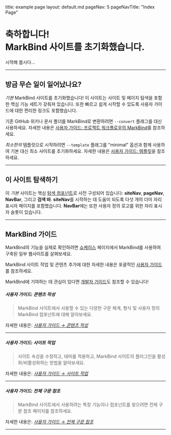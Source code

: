 <frontmatter>
  title: example page
  layout: default.md
  pageNav: 5
  pageNavTitle: "Index Page"
</frontmatter>

<br>

<div class="bg-primary text-white px-2 py-5 mb-4">
  <div class="container">
    <h1 class="display-5 no-index">축하합니다!<br>MarkBind 사이트를 초기화했습니다.</h1>
    <p class="lead">시작해 봅시다...</p>
  </div>
</div>

---

## 방금 무슨 일이 일어났나요?

_기본_ MarkBind 사이트를 초기화했습니다! 이 사이트는 사이트 및 페이지 탐색을 포함한 핵심 기능 세트가 갖춰져 있습니다. 또한 빠르고 쉽게 시작할 수 있도록 사용자 가이드에 대한 편리한 링크도 포함했습니다.

<box type="tip">

기존 GitHub 위키나 문서 폴더를 MarkBind로 변환하려면 `--convert` 플래그를 대신 사용하세요. 자세한 내용은 <a href="https://markbind.org/userGuide/markBindInTheProjectWorkflow.html#converting-existing-project-documentation-wiki" target="_blank">사용자 가이드: 프로젝트 워크플로우의 MarkBind</a>를 참조하세요.

<tooltip content="즉, 내용 없이">_최소한의_</tooltip> 템플릿으로 시작하려면 `--template` 플래그를 "minimal" 옵션과 함께 사용하여 기본 대신 최소 사이트를 초기화하세요. 자세한 내용은 <a href="https://markbind.org/userGuide/templates.html" target="_blank">사용자 가이드: 템플릿</a>을 참조하세요.

</box>

---

## 이 사이트 탐색하기

이 _기본_ 사이트는 핵심 <a href="https://markbind.org/userGuide/components/navigation.html#navigation-components" target="_blank">탐색 컴포넌트</a>로 사전 구성되어 있습니다: <tooltip content="사이트 탐색">**siteNav**</tooltip>, <tooltip content="페이지 탐색">**pageNav**</tooltip>, <tooltip content="탐색 바">**NavBar**</tooltip>, 그리고 **검색 바**. **siteNav**를 시작하는 데 도움이 되도록 <tooltip content="주제 1, 주제 2, 주제 3, 주제 3a, 주제 3b">다섯 개의 더미 자리 표시자 페이지</tooltip>를 포함했습니다. **NavBar**에는 또한 사용자 정의 로고를 위한 자리 표시자 슬롯이 있습니다.

---

## MarkBind 가이드

MarkBind의 기능을 실제로 확인하려면 <a href="https://markbind.org/showcase.html" target="_blank">쇼케이스</a> 페이지에서 MarkBind를 사용하여 구축된 일부 웹사이트를 살펴보세요.

MarkBind 사이트 작업 및 콘텐츠 추가에 대한 자세한 내용은 포괄적인 <a href="https://markbind.org/userGuide/gettingStarted.html" target="_blank">사용자 가이드</a>를 참조하세요.

<box type="info">

MarkBind에 기여하는 데 관심이 있다면 <a href="https://markbind.org/devdocs/devGuide/devGuide.html" target="_blank">개발자 가이드</a>도 참조할 수 있습니다!

</box>

<panel header="**사용자 가이드에서 좋은 시작점**" expanded no-close>

##### **사용자 가이드: 콘텐츠 작성**

> MarkBind 사이트에서 사용할 수 있는 다양한 구문 체계, 형식 및 사용자 정의 MarkBind 컴포넌트에 대해 알아보세요.

자세한 내용은: _<a href="https://markbind.org/userGuide/authoringContents.html" target="_blank">사용자 가이드 → 콘텐츠 작성</a>_

---

##### **사용자 가이드: 사이트 작업**

> 사이트 속성을 수정하고, 테마를 적용하고, MarkBind 사이트의 플러그인을 활성화/비활성화하는 방법을 알아보세요.

자세한 내용은: _<a href="https://markbind.org/userGuide/workingWithSites.html" target="_blank">사용자 가이드 → 사이트 작업</a>_

---

##### **사용자 가이드: 전체 구문 참조**

> MarkBind 사이트에서 사용하려는 특정 기능이나 컴포넌트를 찾으려면 전체 구문 참조 페이지를 참조하세요.

자세한 내용은: _<a href="https://markbind.org/userGuide/fullSyntaxReference.html" target="_blank">사용자 가이드 → 전체 구문 참조</a>_

</panel>

---
